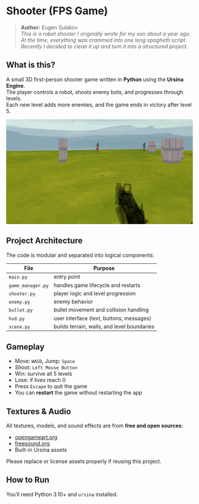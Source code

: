 #  Shooter (FPS Game)

> **Author:** Eugen Sulakov  
> *This is a robot shooter I originally wrote for my son about a year ago. At the time, everything was crammed into one long spaghetti script. Recently I decided to clean it up and turn it into a structured project.*

##  What is this?

A small 3D first-person shooter game written in **Python** using the **Ursina Engine**.  
The player controls a robot, shoots enemy bots, and progresses through levels.  
Each new level adds more enemies, and the game ends in victory after level 5.

![Screenshot](screenshot.png)

##  Project Architecture

The code is modular and separated into logical components:

| File             | Purpose                                      |
|------------------|----------------------------------------------|
| `main.py`        | entry point                                  |
| `game_manager.py`| handles game lifecycle and restarts          |
| `shooter.py`     | player logic and level progression           |
| `enemy.py`       | enemy behavior                               |
| `bullet.py`      | bullet movement and collision handling       |
| `hud.py`         | user interface (text, buttons, messages)     |
| `scene.py`       | builds terrain, walls, and level boundaries  |

##  Gameplay

- Move: `WASD`, Jump: `Space`
- Shoot: `Left Mouse Button`
- Win: survive all 5 levels
- Lose: if lives reach 0
- Press `Escape` to quit the game
- You can **restart** the game without restarting the app

##  Textures & Audio

All textures, models, and sound effects are from **free and open sources**:

- [opengameart.org](https://opengameart.org)
- [freesound.org](https://freesound.org)
- Built-in Ursina assets

Please replace or license assets properly if reusing this project.

##  How to Run

You’ll need Python 3.10+ and `ursina` installed.